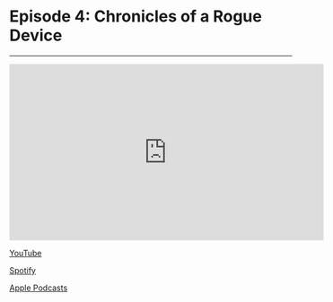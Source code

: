 # Episode 4: Chronicles of a Rogue Device

---

<iframe width="560" height="315" src="https://www.youtube.com/embed/Q6DpvV1DEfg?si=NaOkh47wYsWoYfAY" title="YouTube video player" frameborder="0" allow="accelerometer; autoplay; clipboard-write; encrypted-media; gyroscope; picture-in-picture; web-share" referrerpolicy="strict-origin-when-cross-origin" allowfullscreen></iframe>

[YouTube](https://youtu.be/Q6DpvV1DEfg?si=qMAnonyWe43QORRq)

[Spotify](https://open.spotify.com/episode/6PJHkcgbf4q5yMKhsSnx79?si=625fd891d0fe464b)

[Apple Podcasts](https://podcasts.apple.com/us/podcast/episode-04-chronicles-of-a-rogue-device/id1789671447?i=1000698513564)

